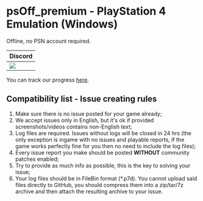 # psOff_premium - PlayStation 4 Emulation (Windows)
Offline, no PSN account required.

<div align="center">
  
| Discord |
|---------|
| [<img src="https://img.shields.io/discord/1215784508708749322?color=5865F2&label=ps_off&logo=discord&logoColor=white"/>](https://discord.gg/Jd2AuBN6eW) |

</div>

You can track our progress [here](https://github.com/users/SysRay/projects/5).




## Compatibility list - Issue creating rules
1. Make sure there is no issue posted for your game already;
2. We accept issues only in English, but it's ok if provided screenshots/videos contains non-English text;
3. Log files are required. Issues without logs will be closed in 24 hrs (the only exception is ingame with no issues and playable reports, if the game works perfectly fine for you then no need to include the log files);
4. Every issue report you make should be posted **WITHOUT** community patches enabled;
5. Try to provide as much info as possible, this is the key to solving your issue;
6. Your log files should be in FileBin format \(*.p7d\). You cannot upload said files directly to GitHub, you should compress them into a zip/tar/7z archive and then attach the resulting archive to your issue.
